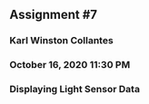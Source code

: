 ## Assignment #7
### Karl Winston Collantes
### October 16, 2020 11:30 PM
### Displaying Light Sensor Data